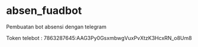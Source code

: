 # absen_fuadbot
Pembuatan bot absensi dengan telegram


Token telebot : 7863287645:AAG3Py0GsxmbwgVuxPvXtzK3HcxRN_o8Um8
